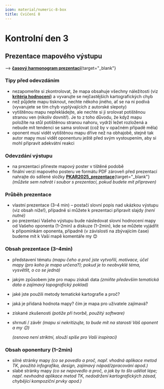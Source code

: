 ```yaml
---
icon: material/numeric-8-box
title: Cvičení 8
---
```


# Kontrolní den 3
## Prezentace mapového výstupu

--> [**časový harmonogram prezentací**](https://tinyurl.com/155PKAR){target="_blank"}

### Tipy před odevzdáním
- nezapomeňte si zkontrolovat, že mapa obsahuje všechny náležitosti (viz [**kritéria hodnocení**](https://k155cvut.github.io/pkar/#binarni-kriteria)) a vyvarujte se nejčastějších kartografických chyb
- než půjdete mapu tisknout, nechte někoho jiného, ať se na ni podívá (vyvarujete se tím chyb vyplývajících z autorské slepoty)
- vytištěnou mapu nepřekládejte, ale nechte si ji srolovat potištěnou stranou ven (nikoliv dovnitř). Je to z toho důvodu, že když mapu položíte na stůl potištěnou stranou nahoru, vydrží ležet rozložená a nebude mít tendenci se sama srolovat (což by v opačném případě měla)
- oponent musí vidět vytištěnou mapu dříve než na obhajobě, stejně tak autor mapy musí vidět oponenturu ještě před svým vystoupením, aby si mohl připravit adekvátní reakci

### Odevzdání výstupu
- na prezentaci přineste mapový poster v tištěné podobě
- finální verzi mapového posteru ve formátu PDF zároveň před prezentací nahrajte do sdílené složky [**PKAR2025_prezentace**](https://tinyurl.com/2025PKAR){target="_blank"} *(můžete sem nahrát i soubor s prezentací, pokud budete mít připraven)*

### Průběh prezentace
- vlastní prezentace (3–4 min) – postačí slovní popis nad ukázkou výstupu (viz obsah níže!), případně si můžete k prezentaci připravit slajdy *(není nutné)*
- po prezentaci Vašeho výstupu bude následovat slovní hodnocení mapy od Vašeho oponenta (1–2min) a diskuze (1–2min), kde se můžete vyjádřit k připomínkám oponenta, případně (v závislosti na zbývajícím čase) budeme mít k Vaší mapě komentáře my 😊

### Obsah prezentace (3–4min)
- představení tématu *(mapu čeho a proč jste vytvořili, motivace, účel mapy (pro koho je mapa určena?); pokud je to neobvyklé téma, vysvětlit, o co se jedná)*
- jakým způsobem jste pro mapu získali data *(zmiňte především tematická data a zajímavý topografický poklad)*
- jaké jste použili metody tematické kartografie a proč?
- jaká je přidaná hodnota mapy? čím je mapa pro uživatele zajímavá?
- získané zkušenosti *(potíže při tvorbě, použitý software)*
- shrnutí / závěr *(mapu si nekritizujte, to bude mít na starosti Váš oponent a my 😊)*

    *(osnova není striktní, slouží spíše pro Vaši inspiraci)*


### Obsah oponentury (1–2min)
- silné stránky mapy *(co se povedlo a proč, např. vhodná aplikace metod TK, použitá infografika, design, zajímavý nápad/zpracování apod.)*
- slabé stránky mapy *(co se nepovedlo a proč, a jak by to šlo udělat lépe; např. nevhodná aplikace metod TK, nedodržení kartografických zásad, chybějící kompoziční prvky apod.)*

